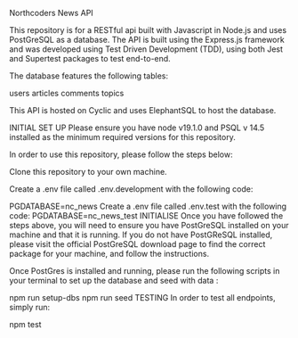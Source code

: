 Northcoders News API

This repository is for a RESTful api built with Javascript in Node.js and uses PostGreSQL as a database. The API is built using the Express.js framework and was developed using Test Driven Development (TDD), using both Jest and Supertest packages to test end-to-end.

The database features the following tables:

users
articles
comments
topics

This API is hosted on Cyclic and uses ElephantSQL to host the database.

INITIAL SET UP
Please ensure you have node v19.1.0 and PSQL v 14.5 installed as the minimum required versions for this repository.

In order to use this repository, please follow the steps below:

Clone this repository to your own machine.

Create a .env file called .env.development with the following code:

PGDATABASE=nc_news
Create a .env file called .env.test with the following code:
PGDATABASE=nc_news_test
INITIALISE
Once you have followed the steps above, you will need to ensure you have PostGreSQL installed on your machine and that it is running. If you do not have PostGReSQL installed, please visit the official PostGreSQL download page to find the correct package for your machine, and follow the instructions.

Once PostGres is installed and running, please run the following scripts in your terminal to set up the database and seed with data :

npm run setup-dbs
npm run seed
TESTING
In order to test all endpoints, simply run:

npm test
